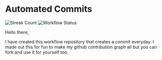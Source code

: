 # Automated Commits

  ![Streak Count](http://api.achyut.com.np/api/streak/0/badge)
  ![Workflow Status](https://github.com/achyutkneupane/automated-commits/actions/workflows/master.yml/badge.svg)

  Hello there,

  I have created this workflow repository that creates a commit everyday. I made out this for fun to make my github contribution graph all  but you can fork and use it for yourself too.